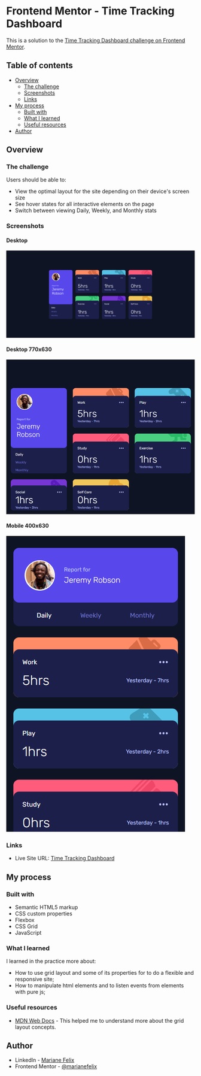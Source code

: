 # Frontend Mentor - Time Tracking Dashboard

This is a solution to the [Time Tracking Dashboard challenge on Frontend Mentor](https://www.frontendmentor.io/challenges/time-tracking-dashboard-UIQ7167Jw/hub/time-tracking-dashboard-CAHmOKwjr).

## Table of contents

- [Overview](#overview)
  - [The challenge](#the-challenge)
  - [Screenshots](#screenshots)
  - [Links](#links)
- [My process](#my-process)
  - [Built with](#built-with)
  - [What I learned](#what-i-learned)
  - [Useful resources](#useful-resources)
- [Author](#author)


## Overview

### The challenge

Users should be able to:

- View the optimal layout for the site depending on their device's screen size
- See hover states for all interactive elements on the page
- Switch between viewing Daily, Weekly, and Monthly stats

### Screenshots

#### Desktop 

![](./.github/desktop.png)

#### Desktop 770x630
![](./.github/desktop-770x630.png)

#### Mobile 400x630
![](./.github/mobile-400x630.png)

### Links

- Live Site URL: [Time Tracking Dashboard](https://time-tracking-dashboard-brown.vercel.app/#daily)

## My process

### Built with

- Semantic HTML5 markup
- CSS custom properties
- Flexbox
- CSS Grid
- JavaScript

### What I learned

I learned in the practice more about:
- How to use grid layout and some of its properties for to do a flexible and responsive site;
- How to manipulate html elements and to listen events from elements with pure js;


### Useful resources

- [MDN Web Docs](https://developer.mozilla.org/pt-BR/docs/Web/CSS/CSS_Grid_Layout/Basic_Concepts_of_Grid_Layout) - This helped me to understand more about the grid layout concepts.

## Author

- LinkedIn - [Mariane Felix](https://www.linkedin.com/in/mariane-felix/)
- Frontend Mentor - [@marianefelix](https://www.frontendmentor.io/profile/marianefelix)